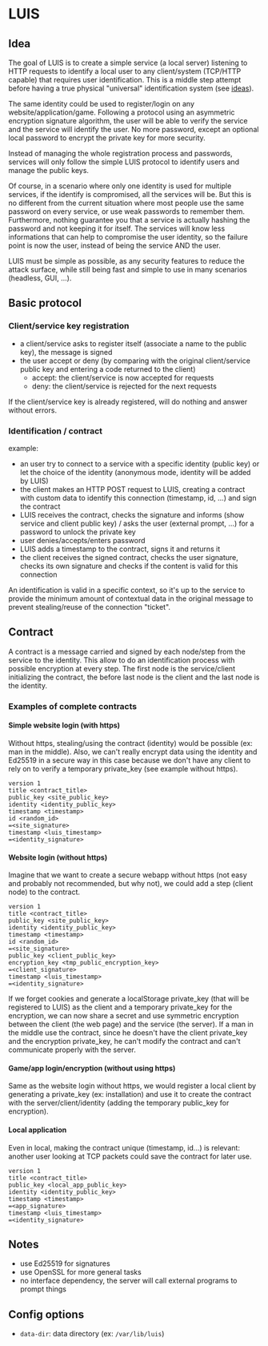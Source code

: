 
# LUIS

## Idea

The goal of LUIS is to create a simple service (a local server) listening to HTTP requests to identify a local user to any client/system (TCP/HTTP capable) that requires user identification.
This is a middle step attempt before having a true physical "universal" identification system (see [ideas](https://github.com/ImagicTheCat/ImproveSociety/blob/master/ideas/security/identification/universal_card.md)).

The same identity could be used to register/login on any website/application/game. Following a protocol using an asymmetric encryption signature algorithm, the user will be able to verify the service and the service will identify the user. No more password, except an optional local password to encrypt the private key for more security. 

Instead of managing the whole registration process and passwords, services will only follow the simple LUIS protocol to identify users and manage the public keys.

Of course, in a scenario where only one identity is used for multiple services, if the identify is compromised, all the services will be. But this is no different from the current situation where most people use the same password on every service, or use weak passwords to remember them. Furthermore, nothing guarantee you that a service is actually hashing the password and not keeping it for itself. The services will know less informations that can help to compromise the user identity, so the failure point is now the user, instead of being the service AND the user.

LUIS must be simple as possible, as any security features to reduce the attack surface, while still being fast and simple to use in many scenarios (headless, GUI, ...).

## Basic protocol 

### Client/service key registration

* a client/service asks to register itself (associate a name to the public key), the message is signed
* the user accept or deny (by comparing with the original client/service public key and entering a code returned to the client)
  * accept: the client/service is now accepted for requests
  * deny: the client/service is rejected for the next requests

If the client/service key is already registered, will do nothing and answer without errors.

### Identification / contract

example:

* an user try to connect to a service with a specific identity (public key) or let the choice of the identity (anonymous mode, identity will be added by LUIS)
* the client makes an HTTP POST request to LUIS, creating a contract with custom data to identify this connection (timestamp, id, ...) and sign the contract
* LUIS receives the contract, checks the signature and informs (show service and client public key) / asks the user (external prompt, ...) for a password to unlock the private key
* user denies/accepts/enters password
* LUIS adds a timestamp to the contract, signs it and returns it
* the client receives the signed contract, checks the user signature, checks its own signature and checks if the content is valid for this connection

An identification is valid in a specific context, so it's up to the service to provide the minimum amount of contextual data in the original message to prevent stealing/reuse of the connection "ticket".

## Contract

A contract is a message carried and signed by each node/step from the service to the identity. This allow to do an identification process with possible encryption at every step. The first node is the service/client initializing the contract, the before last node is the client and the last node is the identity.

### Examples of complete contracts


#### Simple website login (with https)

Without https, stealing/using the contract (identity) would be possible (ex: man in the middle).
Also, we can't really encrypt data using the identity and Ed25519 in a secure way in this case because we don't have any client to rely on to verify a temporary private_key (see example without https).

```
version 1
title <contract_title>
public_key <site_public_key>
identity <identity_public_key>
timestamp <timestamp>
id <random_id>
=<site_signature>
timestamp <luis_timestamp>
=<identity_signature>
```

#### Website login (without https)

Imagine that we want to create a secure webapp without https (not easy and probably not recommended, but why not), we could add a step (client node) to the contract.

```
version 1
title <contract_title>
public_key <site_public_key>
identity <identity_public_key>
timestamp <timestamp>
id <random_id>
=<site_signature>
public_key <client_public_key>
encryption_key <tmp_public_encryption_key>
=<client_signature>
timestamp <luis_timestamp>
=<identity_signature>
```

If we forget cookies and generate a localStorage private_key (that will be registered to LUIS) as the client and a temporary private_key for the encryption, we can now share a secret and use symmetric encryption between the client (the web page) and the service (the server).
If a man in the middle use the contract, since he doesn't have the client private_key and the encryption private_key, he can't modify the contract and can't communicate properly with the server.

#### Game/app login/encryption (without using https)

Same as the website login without https, we would register a local client by generating a private_key (ex: installation) and use it to create the contract with the server/client/identity (adding the temporary public_key for encryption).

#### Local application

Even in local, making the contract unique (timestamp, id...) is relevant: another user looking at TCP packets could save the contract for later use.

```
version 1
title <contract_title>
public_key <local_app_public_key>
identity <identity_public_key>
timestamp <timestamp>
=<app_signature>
timestamp <luis_timestamp>
=<identity_signature>
```

## Notes

* use Ed25519 for signatures
* use OpenSSL for more general tasks
* no interface dependency, the server will call external programs to prompt things

## Config options

* `data-dir`: data directory (ex: `/var/lib/luis`)

